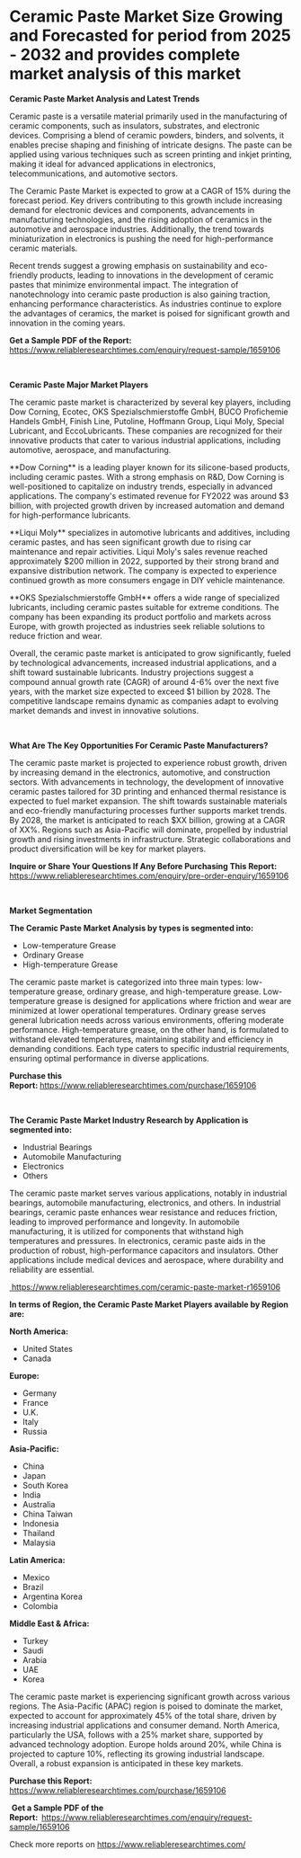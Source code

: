 <p><h1>Ceramic Paste Market Size Growing and Forecasted for period from 2025 - 2032 and provides complete market analysis of this market</h1></p><p><strong>Ceramic Paste Market Analysis and Latest Trends</strong></p>
<p><p>Ceramic paste is a versatile material primarily used in the manufacturing of ceramic components, such as insulators, substrates, and electronic devices. Comprising a blend of ceramic powders, binders, and solvents, it enables precise shaping and finishing of intricate designs. The paste can be applied using various techniques such as screen printing and inkjet printing, making it ideal for advanced applications in electronics, telecommunications, and automotive sectors.</p><p>The Ceramic Paste Market is expected to grow at a CAGR of 15% during the forecast period. Key drivers contributing to this growth include increasing demand for electronic devices and components, advancements in manufacturing technologies, and the rising adoption of ceramics in the automotive and aerospace industries. Additionally, the trend towards miniaturization in electronics is pushing the need for high-performance ceramic materials.</p><p>Recent trends suggest a growing emphasis on sustainability and eco-friendly products, leading to innovations in the development of ceramic pastes that minimize environmental impact. The integration of nanotechnology into ceramic paste production is also gaining traction, enhancing performance characteristics. As industries continue to explore the advantages of ceramics, the market is poised for significant growth and innovation in the coming years.</p></p>
<p><strong>Get a Sample PDF of the Report:&nbsp;</strong> <a href="https://www.reliableresearchtimes.com/enquiry/request-sample/1659106?utm_campaign=3031&utm_medium=2&utm_source=Github&utm_content=ia&utm_term=31032025&utm_id=ceramic-paste">https://www.reliableresearchtimes.com/enquiry/request-sample/1659106</a></p>
<p>&nbsp;</p>
<p><strong>Ceramic Paste Major Market Players</strong></p>
<p><p>The ceramic paste market is characterized by several key players, including Dow Corning, Ecotec, OKS Spezialschmierstoffe GmbH, BÜCO Profichemie Handels GmbH, Finish Line, Putoline, Hoffmann Group, Liqui Moly, Special Lubricant, and EccoLubricants. These companies are recognized for their innovative products that cater to various industrial applications, including automotive, aerospace, and manufacturing.</p><p>**Dow Corning** is a leading player known for its silicone-based products, including ceramic pastes. With a strong emphasis on R&D, Dow Corning is well-positioned to capitalize on industry trends, especially in advanced applications. The company's estimated revenue for FY2022 was around $3 billion, with projected growth driven by increased automation and demand for high-performance lubricants.</p><p>**Liqui Moly** specializes in automotive lubricants and additives, including ceramic pastes, and has seen significant growth due to rising car maintenance and repair activities. Liqui Moly's sales revenue reached approximately $200 million in 2022, supported by their strong brand and expansive distribution network. The company is expected to experience continued growth as more consumers engage in DIY vehicle maintenance.</p><p>**OKS Spezialschmierstoffe GmbH** offers a wide range of specialized lubricants, including ceramic pastes suitable for extreme conditions. The company has been expanding its product portfolio and markets across Europe, with growth projected as industries seek reliable solutions to reduce friction and wear.</p><p>Overall, the ceramic paste market is anticipated to grow significantly, fueled by technological advancements, increased industrial applications, and a shift toward sustainable lubricants. Industry projections suggest a compound annual growth rate (CAGR) of around 4-6% over the next five years, with the market size expected to exceed $1 billion by 2028. The competitive landscape remains dynamic as companies adapt to evolving market demands and invest in innovative solutions.</p></p>
<p>&nbsp;</p>
<p><strong>What Are The Key Opportunities For Ceramic Paste Manufacturers?</strong></p>
<p><p>The ceramic paste market is projected to experience robust growth, driven by increasing demand in the electronics, automotive, and construction sectors. With advancements in technology, the development of innovative ceramic pastes tailored for 3D printing and enhanced thermal resistance is expected to fuel market expansion. The shift towards sustainable materials and eco-friendly manufacturing processes further supports market trends. By 2028, the market is anticipated to reach $XX billion, growing at a CAGR of XX%. Regions such as Asia-Pacific will dominate, propelled by industrial growth and rising investments in infrastructure. Strategic collaborations and product diversification will be key for market players.</p></p>
<p><strong>Inquire or Share Your Questions If Any Before Purchasing This Report:</strong> <a href="https://www.reliableresearchtimes.com/enquiry/pre-order-enquiry/1659106?utm_campaign=3031&utm_medium=2&utm_source=Github&utm_content=ia&utm_term=31032025&utm_id=ceramic-paste">https://www.reliableresearchtimes.com/enquiry/pre-order-enquiry/1659106</a></p>
<p>&nbsp;</p>
<p><strong>Market Segmentation</strong></p>
<p><strong>The Ceramic Paste Market Analysis by types is segmented into:</strong></p>
<p><ul><li>Low-temperature Grease</li><li>Ordinary Grease</li><li>High-temperature Grease</li></ul></p>
<p><p>The ceramic paste market is categorized into three main types: low-temperature grease, ordinary grease, and high-temperature grease. Low-temperature grease is designed for applications where friction and wear are minimized at lower operational temperatures. Ordinary grease serves general lubrication needs across various environments, offering moderate performance. High-temperature grease, on the other hand, is formulated to withstand elevated temperatures, maintaining stability and efficiency in demanding conditions. Each type caters to specific industrial requirements, ensuring optimal performance in diverse applications.</p></p>
<p><strong>Purchase this Report:&nbsp;</strong><a href="https://www.reliableresearchtimes.com/purchase/1659106?utm_campaign=3031&utm_medium=2&utm_source=Github&utm_content=ia&utm_term=31032025&utm_id=ceramic-paste">https://www.reliableresearchtimes.com/purchase/1659106</a></p>
<p>&nbsp;</p>
<p><strong>The Ceramic Paste Market Industry Research by Application is segmented into:</strong></p>
<p><ul><li>Industrial Bearings</li><li>Automobile Manufacturing</li><li>Electronics</li><li>Others</li></ul></p>
<p><p>The ceramic paste market serves various applications, notably in industrial bearings, automobile manufacturing, electronics, and others. In industrial bearings, ceramic paste enhances wear resistance and reduces friction, leading to improved performance and longevity. In automobile manufacturing, it is utilized for components that withstand high temperatures and pressures. In electronics, ceramic paste aids in the production of robust, high-performance capacitors and insulators. Other applications include medical devices and aerospace, where durability and reliability are essential.</p></p>
<p><a href="https://www.reliableresearchtimes.com/ceramic-paste-market-r1659106?utm_campaign=3031&utm_medium=2&utm_source=Github&utm_content=ia&utm_term=31032025&utm_id=ceramic-paste">&nbsp;https://www.reliableresearchtimes.com/ceramic-paste-market-r1659106</a></p>
<p><strong>In terms of Region, the Ceramic Paste Market Players available by Region are:</strong></p>
<p>
    <p> <strong> North America: </strong>
        <ul>
            <li>United States</li>
            <li>Canada</li>
        </ul>
        </p> 
    <p> <strong> Europe: </strong>
        <ul>
            <li>Germany</li>
            <li>France</li>
            <li>U.K.</li>
            <li>Italy</li>
            <li>Russia</li>
        </ul>
        </p> 
    <p> <strong> Asia-Pacific: </strong>
        <ul>
            <li>China</li>
            <li>Japan</li>
            <li>South Korea</li>
            <li>India</li>
            <li>Australia</li>
            <li>China Taiwan</li>
            <li>Indonesia</li>
            <li>Thailand</li>
            <li>Malaysia</li>
        </ul>
        </p> 
    <p> <strong> Latin America: </strong>
        <ul>
            <li>Mexico</li>
            <li>Brazil</li>
            <li>Argentina Korea</li>
            <li>Colombia</li>
        </ul>
        </p> 
    <p> <strong> Middle East & Africa: </strong>
        <ul>
            <li>Turkey</li>
            <li>Saudi</li>
            <li>Arabia</li>
            <li>UAE</li>
            <li>Korea</li>
        </ul>
    </p>
    </p>
<p><p>The ceramic paste market is experiencing significant growth across various regions. The Asia-Pacific (APAC) region is poised to dominate the market, expected to account for approximately 45% of the total share, driven by increasing industrial applications and consumer demand. North America, particularly the USA, follows with a 25% market share, supported by advanced technology adoption. Europe holds around 20%, while China is projected to capture 10%, reflecting its growing industrial landscape. Overall, a robust expansion is anticipated in these key markets.</p></p>
<p><strong>Purchase this Report: </strong><a href="https://www.reliableresearchtimes.com/purchase/1659106?utm_campaign=3031&utm_medium=2&utm_source=Github&utm_content=ia&utm_term=31032025&utm_id=ceramic-paste">https://www.reliableresearchtimes.com/purchase/1659106</a></p>
<p>&nbsp;<strong>Get a Sample PDF of the Report:&nbsp;&nbsp;</strong><a href="https://www.reliableresearchtimes.com/enquiry/request-sample/1659106?utm_campaign=3031&utm_medium=2&utm_source=Github&utm_content=ia&utm_term=31032025&utm_id=ceramic-paste">https://www.reliableresearchtimes.com/enquiry/request-sample/1659106</a></p>
<p><strong></strong></p>
<p>Check more reports on <a href="https://www.reliableresearchtimes.com/?utm_campaign=3031&utm_medium=2&utm_source=Github&utm_content=ia&utm_term=31032025&utm_id=ceramic-paste">https://www.reliableresearchtimes.com/</a></p>